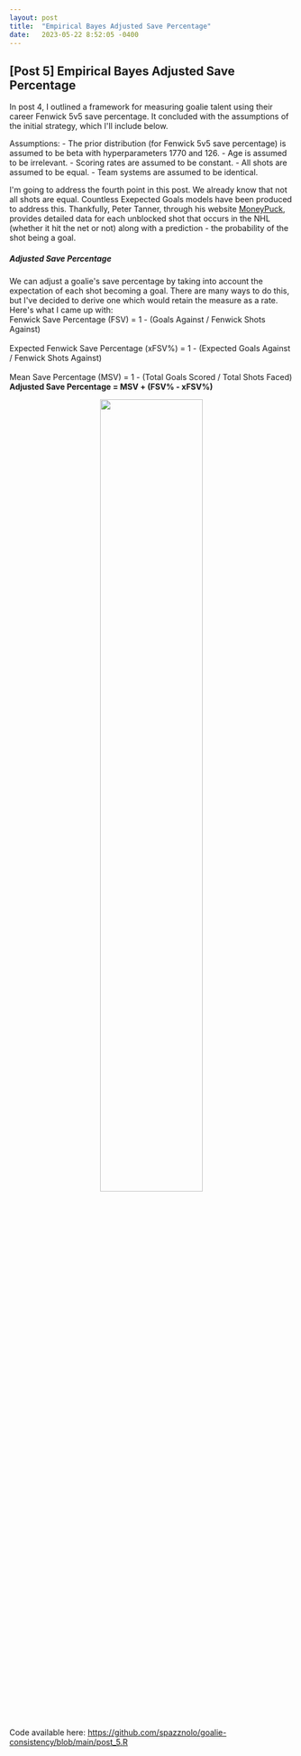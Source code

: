 ```yaml
---
layout: post
title:  "Empirical Bayes Adjusted Save Percentage"
date:   2023-05-22 8:52:05 -0400
---
```

<h2>[Post 5] Empirical Bayes Adjusted Save Percentage</h2>
<p>
In post 4, I outlined a framework for measuring goalie talent using their career Fenwick 5v5 save percentage. It concluded with the assumptions of the initial strategy, which I'll include below.
</p>
<p>
Assumptions:
    - The prior distribution (for Fenwick 5v5 save percentage) is assumed to be beta with hyperparameters 1770 and 126.
    - Age is assumed to be irrelevant. 
    - Scoring rates are assumed to be constant.
    - All shots are assumed to be equal. 
    - Team systems are assumed to be identical.
</p>
<p>
I'm going to address the fourth point in this post. We already know that not all shots are equal. Countless Exepected Goals models have been produced to address this. Thankfully, Peter Tanner, through his website <a href="https://moneypuck.com/about.htm">MoneyPuck</a>, provides detailed data for each unblocked shot that occurs in the NHL (whether it hit the net or not) along with a prediction - the probability of the shot being a goal.
</p>
<p>
<h5>Adjusted Save Percentage</h5>
We can adjust a goalie's save percentage by taking into account the expectation of each shot becoming a goal. There are many ways to do this, but I've decided to derive one which would retain the measure as a rate. Here's what I came up with:
<br>Fenwick Save Percentage (FSV) = 1 - (Goals Against / Fenwick Shots Against)</br>
<br>Expected Fenwick Save Percentage (xFSV%) = 1 - (Expected Goals Against / Fenwick Shots Against)</br>
<br>Mean Save Percentage (MSV) = 1 - (Total Goals Scored / Total Shots Faced)</br>
<b>Adjusted Save Percentage = MSV + (FSV% - xFSV%)</b>
</p>
<p>
<div style="text-align: center"> <img src="https://spazznolo.github.io/figs/goalie-five-one.png" width="60%" length="150"/></div>
</p>
<p>
Code available here: <a href="https://github.com/spazznolo/goalie-consistency/blob/main/post_5.R">https://github.com/spazznolo/goalie-consistency/blob/main/post_5.R</a>
</p>